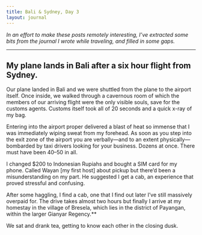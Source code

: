 ```yaml
---
title: Bali & Sydney, Day 3
layout: journal
---
```


_In an effort to make these posts remotely interesting, I’ve extracted some bits
from the journal I wrote while traveling, and filled in some gaps._

---

## **My plane lands in Bali after a six hour flight from Sydney.**

Our plane landed in Bali and we were shuttled from the plane to the airport
itself. Once inside, we walked through a cavernous room of which the members of
our arriving flight were the only visible souls, save for the customs agents.
Customs itself took all of 20 seconds and a quick x-ray of my bag.

Entering into the airport proper delivered a blast of heat so immense that I was
immediately wiping sweat from my forehead. As soon as you step into the exit
zone of the airport you are verbally—and to an extent physically—bombarded by
taxi drivers looking for your business. Dozens at once. There must have been
40–50 in all.

I changed $200 to Indonesian Rupiahs and bought a SIM card for my phone. Called
Wayan [my first host] about pickup but there’d been a misunderstanding on my
part. He suggested I get a cab, an experience that proved stressful and
confusing.

After some haggling, I find a cab, one that I find out later I’ve still massively overpaid for. The drive takes almost two hours but finally I arrive at
my homestay in the village of Bresela, which lies in the district of Payangan,
within the larger Gianyar Regency.\*\*

We sat and drank tea, getting to know each other in the closing dusk.
